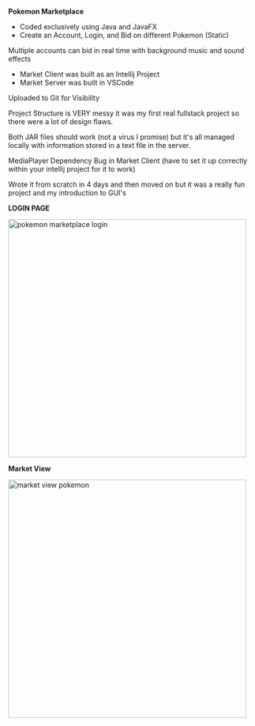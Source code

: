 **Pokemon Marketplace**

- Coded exclusively using Java and JavaFX
- Create an Account, Login, and Bid on different Pokemon (Static)

Multiple accounts can bid in real time with background music and sound effects

- Market Client was built as an Intellij Project 
- Market Server was built in VSCode

Uploaded to Git for Visibility

Project Structure is VERY messy it was my first real fullstack project so there were a lot of design flaws.


Both JAR files should work (not a virus I promise) but it's all managed locally with information stored in a text file in the server.

MediaPlayer Dependency Bug in Market Client (have to set it up correctly within your intellij project for it to work)

Wrote it from scratch in 4 days and then moved on but it was a really fun project and my introduction to GUI's

**LOGIN PAGE**

<img width="482" alt="pokemon marketplace login" src="https://user-images.githubusercontent.com/61165807/208618297-9f5fe569-66a8-4f40-8dc0-7a7445f6188b.PNG">

**Market View**

<img width="482" alt="market view pokemon" src="https://user-images.githubusercontent.com/61165807/208618637-27c46bbe-d5ba-4cce-bede-be3e0d4d0ceb.PNG">


